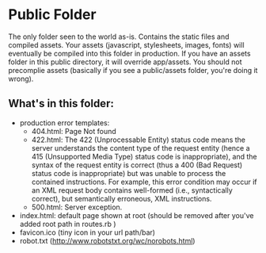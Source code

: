 # Public Folder
The only folder seen to the world as-is. Contains the static files and compiled assets. Your assets (javascript, stylesheets, images, fonts) will eventually be compiled into this folder in production. If you have an assets folder in this public directory, it will override app/assets. You should not precomplie assets (basically if you see a public/assets folder, you're doing it wrong).

## What's in this folder:
  - production error templates:
    - 404.html: Page Not found
    - 422.html: The 422 (Unprocessable Entity) status code means the server understands the content type of the request entity (hence a 415 (Unsupported Media Type) status code is inappropriate), and the syntax of the request entity is correct (thus a 400 (Bad Request) status code is inappropriate) but was unable to process the contained instructions. For example, this error condition may occur if an XML request body contains well-formed (i.e., syntactically correct), but semantically erroneous, XML instructions.
    - 500.html: Server exception.
  - index.html: default page shown at root (should be removed after you've added root path in routes.rb )
  - favicon.ico (tiny icon in your url path/bar)
  - robot.txt (http://www.robotstxt.org/wc/norobots.html)



